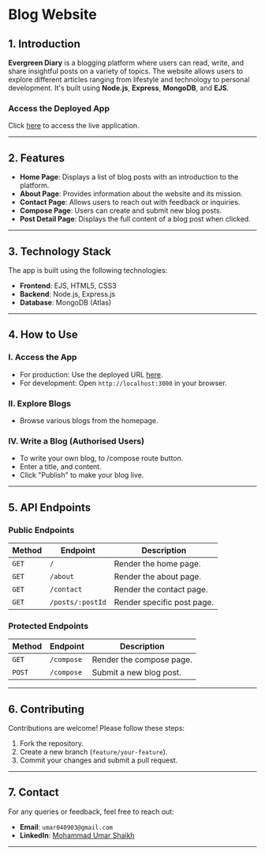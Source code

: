 # **Blog Website**

## **1. Introduction**
**Evergreen Diary** is a blogging platform where users can read, write, and share insightful posts on a variety of topics. The website allows users to explore different articles ranging from lifestyle and technology to personal development. It's built using **Node.js**, **Express**, **MongoDB**, and **EJS**.

### **Access the Deployed App**
Click [here](https://blog-website-production-92e8.up.railway.app/) to access the live application.

---

## **2. Features**
- **Home Page**: Displays a list of blog posts with an introduction to the platform.
- **About Page**: Provides information about the website and its mission.
- **Contact Page**: Allows users to reach out with feedback or inquiries.
- **Compose Page**: Users can create and submit new blog posts.
- **Post Detail Page**: Displays the full content of a blog post when clicked.

---

## **3. Technology Stack**
The app is built using the following technologies:
- **Frontend**: EJS, HTML5, CSS3
- **Backend**: Node.js, Express.js
- **Database**: MongoDB (Atlas)

---

## **4. How to Use**

### **I. Access the App**
- For production: Use the deployed URL [here](https://blog-website-production-92e8.up.railway.app/).
- For development: Open `http://localhost:3000` in your browser.

### **II. Explore Blogs**
- Browse various blogs from the homepage.

### **IV. Write a Blog (Authorised Users)**
- To write your own blog, to /compose route button.
- Enter a title, and content.
- Click "Publish" to make your blog live.

---  

## **5. API Endpoints**

### **Public Endpoints**
| Method | Endpoint          | Description                       |
|--------|--------------------|-----------------------------------|
| `GET`  | `/`                | Render the home page.            |
| `GET`  | `/about`           | Render the about page.           |
| `GET`  | `/contact`        | Render the contact page.    |
| `GET`  | `/posts/:postId`        | Render specific post page.    |

### **Protected Endpoints**
| Method | Endpoint           | Description                              |
|--------|--------------------|------------------------------------------|
| `GET`  | `/compose`        | Render the compose page.    |
| `POST` | `/compose`          | Submit a new blog post.                    |

---

## **6. Contributing**
Contributions are welcome! Please follow these steps:
1. Fork the repository.
2. Create a new branch (`feature/your-feature`).
3. Commit your changes and submit a pull request.

---

## **7. Contact**
For any queries or feedback, feel free to reach out:
- **Email**: `umar040903@gmail.com`
- **LinkedIn**: [Mohammad Umar Shaikh](https://www.linkedin.com/in/mohammad-umar-shaikh-b914a3227/)

---
